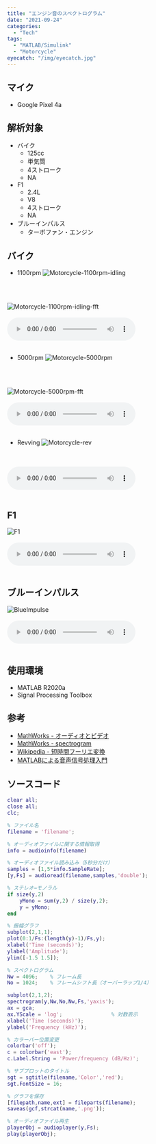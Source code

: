```yaml
---
title: "エンジン音のスペクトログラム"
date: "2021-09-24"
categories:
  - "Tech"
tags:
  - "MATLAB/Simulink"
  - "Motorcycle"
eyecatch: "/img/eyecatch.jpg"
---
```

## マイク
- Google Pixel 4a

## 解析対象
- バイク
   - 125cc
   - 単気筒
   - 4ストローク
   - NA
- F1
   - 2.4L
   - V8
   - 4ストローク
   - NA
- ブルーインパルス
   - ターボファン・エンジン

## バイク
- 1100rpm
![Motorcycle-1100rpm-idling](Motorcycle-1100rpm-idling.png)
<br>
<br>

![Motorcycle-1100rpm-idling-fft](Motorcycle-1100rpm-idling-fft.png)
<br>
<br>
<audio src="Motorcycle-1100rpm-idling.mp4" controls></audio>
<br>
<br>

- 5000rpm
![Motorcycle-5000rpm](Motorcycle-5000rpm.png)
<br>
<br>

![Motorcycle-5000rpm-fft](Motorcycle-5000rpm-fft.png)
<br>
<br>
<audio src="Motorcycle-5000rpm.mp4" controls></audio>
<br>
<br>

- Revving
![Motorcycle-rev](Motorcycle-rev.png)
<br>
<br>
<audio src="Motorcycle-rev.mp4" controls></audio>
<br>
<br>

## F1
![F1](F1.png)
<br>
<br>
<audio src="F1.mp3" controls></audio>
<br>
<br>

## ブルーインパルス
![BlueImpulse](BlueImpulse.png)
<br>
<br>
<audio src="BlueImpulse.mp3" controls></audio>
<br>
<br>

## 使用環境
- MATLAB R2020a
- Signal Processing Toolbox

## 参考
- [MathWorks - オーディオとビデオ](https://jp.mathworks.com/help/matlab/audio-and-video.html)
- [MathWorks - spectrogram](https://jp.mathworks.com/help/signal/ref/spectrogram.html)
- [Wikipedia - 短時間フーリエ変換](https://ja.wikipedia.org/wiki/%E7%9F%AD%E6%99%82%E9%96%93%E3%83%95%E3%83%BC%E3%83%AA%E3%82%A8%E5%A4%89%E6%8F%9B)
- [MATLABによる音声信号処理入門](https://www.jstage.jst.go.jp/article/itej/66/2/66_130/_article/-char/ja/)

## ソースコード
```engine_sound_analysis.m
clear all;
close all;
clc;

% ファイル名
filename = 'filename';

% オーディオファイルに関する情報取得
info = audioinfo(filename)

% オーディオファイル読み込み（5秒分だけ）
samples = [1,5*info.SampleRate];
[y,Fs] = audioread(filename,samples,'double');

% ステレオ→モノラル
if size(y,2)
    yMono = sum(y,2) / size(y,2);
    y = yMono;
end

% 振幅グラフ
subplot(2,1,1);
plot(0:1/Fs:(length(y)-1)/Fs,y);
xlabel('Time (seconds)');
ylabel('Amplitude');
ylim([-1.5 1.5]);

% スペクトログラム
Nw = 4096;    % フレーム長
No = 1024;    % フレームシフト長（オーバーラップ1/4）

subplot(2,1,2);
spectrogram(y,Nw,No,Nw,Fs,'yaxis');
ax = gca;
ax.YScale = 'log';                % 対数表示
xlabel('Time (seconds)');
ylabel('Frequency (kHz)');

% カラーバー位置変更
colorbar('off');
c = colorbar('east');
c.Label.String = 'Power/frequency (dB/Hz)';

% サブプロットのタイトル
sgt = sgtitle(filename,'Color','red');
sgt.FontSize = 16;

% グラフを保存
[filepath,name,ext] = fileparts(filename);
saveas(gcf,strcat(name,'.png'));

% オーディオファイル再生
playerObj = audioplayer(y,Fs);
play(playerObj);
```